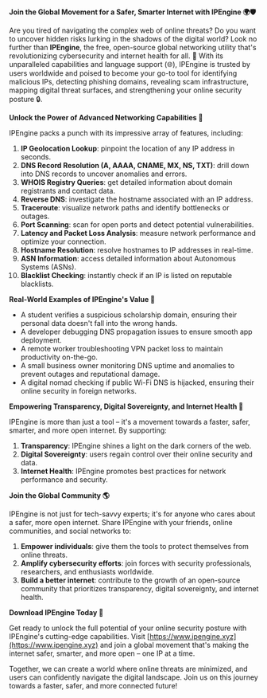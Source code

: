 **Join the Global Movement for a Safer, Smarter Internet with IPEngine 🌍🛡️**

Are you tired of navigating the complex web of online threats? Do you want to uncover hidden risks lurking in the shadows of the digital world? Look no further than **IPEngine**, the free, open-source global networking utility that's revolutionizing cybersecurity and internet health for all. 🚀 With its unparalleled capabilities and language support (🌐), IPEngine is trusted by users worldwide and poised to become your go-to tool for identifying malicious IPs, detecting phishing domains, revealing scam infrastructure, mapping digital threat surfaces, and strengthening your online security posture 🔒.

**Unlock the Power of Advanced Networking Capabilities 📡**

IPEngine packs a punch with its impressive array of features, including:

1. **IP Geolocation Lookup**: pinpoint the location of any IP address in seconds.
2. **DNS Record Resolution (A, AAAA, CNAME, MX, NS, TXT)**: drill down into DNS records to uncover anomalies and errors.
3. **WHOIS Registry Queries**: get detailed information about domain registrants and contact data.
4. **Reverse DNS**: investigate the hostname associated with an IP address.
5. **Traceroute**: visualize network paths and identify bottlenecks or outages.
6. **Port Scanning**: scan for open ports and detect potential vulnerabilities.
7. **Latency and Packet Loss Analysis**: measure network performance and optimize your connection.
8. **Hostname Resolution**: resolve hostnames to IP addresses in real-time.
9. **ASN Information**: access detailed information about Autonomous Systems (ASNs).
10. **Blacklist Checking**: instantly check if an IP is listed on reputable blacklists.

**Real-World Examples of IPEngine's Value 🌟**

*   A student verifies a suspicious scholarship domain, ensuring their personal data doesn't fall into the wrong hands.
*   A developer debugging DNS propagation issues to ensure smooth app deployment.
*   A remote worker troubleshooting VPN packet loss to maintain productivity on-the-go.
*   A small business owner monitoring DNS uptime and anomalies to prevent outages and reputational damage.
*   A digital nomad checking if public Wi-Fi DNS is hijacked, ensuring their online security in foreign networks.

**Empowering Transparency, Digital Sovereignty, and Internet Health 🌟**

IPEngine is more than just a tool – it's a movement towards a faster, safer, smarter, and more open internet. By supporting:

1.  **Transparency**: IPEngine shines a light on the dark corners of the web.
2.  **Digital Sovereignty**: users regain control over their online security and data.
3.  **Internet Health**: IPEngine promotes best practices for network performance and security.

**Join the Global Community 🌎**

IPEngine is not just for tech-savvy experts; it's for anyone who cares about a safer, more open internet. Share IPEngine with your friends, online communities, and social networks to:

1.  **Empower individuals**: give them the tools to protect themselves from online threats.
2.  **Amplify cybersecurity efforts**: join forces with security professionals, researchers, and enthusiasts worldwide.
3.  **Build a better internet**: contribute to the growth of an open-source community that prioritizes transparency, digital sovereignty, and internet health.

**Download IPEngine Today 📲**

Get ready to unlock the full potential of your online security posture with IPEngine's cutting-edge capabilities. Visit [https://www.ipengine.xyz](https://www.ipengine.xyz) and join a global movement that's making the internet safer, smarter, and more open – one IP at a time.

Together, we can create a world where online threats are minimized, and users can confidently navigate the digital landscape. Join us on this journey towards a faster, safer, and more connected future!